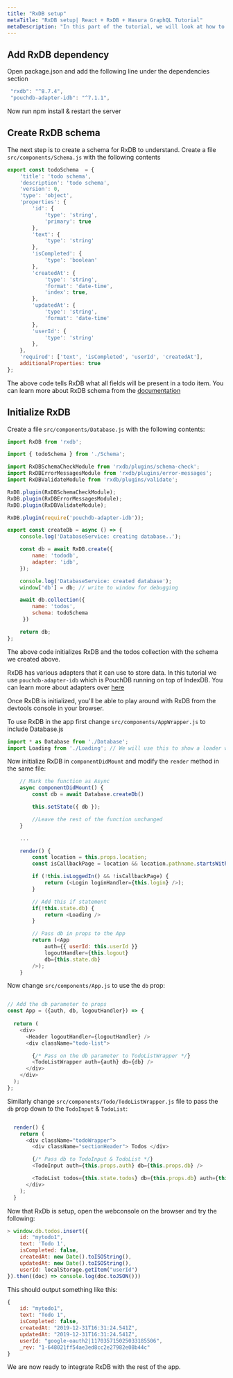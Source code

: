 ```yaml
---
title: "RxDB setup"
metaTitle: "RxDB setup| React + RxDB + Hasura GraphQL Tutorial"
metaDescription: "In this part of the tutorial, we will look at how to add RxDB dependency and configure it in the app by creating a schema"
---
```


## Add RxDB dependency

Open package.json and add the following line under the dependencies section

```js
 "rxdb": "^8.7.4",
 "pouchdb-adapter-idb": "^7.1.1",
```

Now run npm install & restart the server

## Create RxDB schema

The next step is to create a schema for RxDB to understand. Create a file `src/components/Schema.js`
with the following contents

```js
export const todoSchema  = {
    'title': 'todo schema',
    'description': 'todo schema',
    'version': 0,
    'type': 'object',
    'properties': {
        'id': {
            'type': 'string',
            'primary': true
        },
        'text': {
            'type': 'string'
        },
        'isCompleted': {
            'type': 'boolean'
        },
        'createdAt': {
            'type': 'string',
            'format': 'date-time',
            'index': true,        
        },
        'updatedAt': {
            'type': 'string',
            'format': 'date-time'
        },
        'userId': {
            'type': 'string'
        },
    },
    'required': ['text', 'isCompleted', 'userId', 'createdAt'],
    additionalProperties: true
};
```

The above code tells RxDB what all fields will be present in a todo item. You can learn more about RxDB schema from the [documentation](https://rxdb.info/rx-schema.html)

## Initialize RxDB

Create a file `src/components/Database.js` with the following contents:

```js
import RxDB from 'rxdb';

import { todoSchema } from './Schema';

import RxDBSchemaCheckModule from 'rxdb/plugins/schema-check';
import RxDBErrorMessagesModule from 'rxdb/plugins/error-messages';
import RxDBValidateModule from 'rxdb/plugins/validate';

RxDB.plugin(RxDBSchemaCheckModule);
RxDB.plugin(RxDBErrorMessagesModule);
RxDB.plugin(RxDBValidateModule);

RxDB.plugin(require('pouchdb-adapter-idb'));

export const createDb = async () => {
    console.log('DatabaseService: creating database..');

    const db = await RxDB.create({
        name: 'tododb',
        adapter: 'idb',
    });

    console.log('DatabaseService: created database');
    window['db'] = db; // write to window for debugging

    await db.collection({
        name: 'todos',
        schema: todoSchema
     })

    return db;
};
```


The above code initializes RxDB and the todos collection with the schema we created above.

RxDB has various adapters that it can use to store data. In this tutorial we use `pouchdb-adapter-idb` which is PouchDB running on top of IndexDB. You can learn more about adapters over [here](https://rxdb.info/adapters.html)

Once RxDB is initialized, you'll be able to play around with RxDB from the devtools console in your browser.


To use RxDB in the app first change `src/components/AppWrapper.js` to include Database.js

```js
import * as Database from './Database';
import Loading from './Loading'; // We will use this to show a loader while RxDB initializes
```

Now initialize RxDB in `componentDidMount` and modify the `render` method in the same file:

```js
    // Mark the function as Async
    async componentDidMount() {
        const db = await Database.createDb()

        this.setState({ db });

        //Leave the rest of the function unchanged
    }

    ...

    render() {
        const location = this.props.location;
        const isCallbackPage = location && location.pathname.startsWith('/callback');

        if (!this.isLoggedIn() && !isCallbackPage) {
            return (<Login loginHandler={this.login} />);
        }

        // Add this if statement
        if(!this.state.db) {
            return <Loading />
        }

        // Pass db in props to the App
        return (<App
            auth={{ userId: this.userId }}
            logoutHandler={this.logout}
            db={this.state.db}
        />);
    }
```

Now change `src/components/App.js` to use the `db` prop:

```js

// Add the db parameter to props
const App = ({auth, db, logoutHandler}) => {
  
  return (
    <div>
      <Header logoutHandler={logoutHandler} />
      <div className="todo-list">

        {/* Pass on the db parameter to TodoListWrapper */}
        <TodoListWrapper auth={auth} db={db} />
      </div>
    </div>
  );
};
```

Similarly change `src/components/Todo/TodoListWrapper.js` file to pass the `db` prop down to the `TodoInput` & `TodoList`:

```js

  render() {
    return (
      <div className="todoWrapper">
        <div className="sectionHeader"> Todos </div>

        {/* Pass db to TodoInput & TodoList */}
        <TodoInput auth={this.props.auth} db={this.props.db} />

        <TodoList todos={this.state.todos} db={this.props.db} auth={this.props.auth} />
      </div>
    );
  }
```

Now that RxDb is setup, open the webconsole on the browser and try the following:

```js
> window.db.todos.insert({
    id: "mytodo1",
    text: 'Todo 1',
    isCompleted: false,
    createdAt: new Date().toISOString(),
    updatedAt: new Date().toISOString(),
    userId: localStorage.getItem("userId")
}).then((doc) => console.log(doc.toJSON()))
```

This should output something like this:

```js
{
    id: "mytodo1",
    text: "Todo 1",
    isCompleted: false,
    createdAt: "2019-12-31T16:31:24.541Z",
    updatedAt: "2019-12-31T16:31:24.541Z",
    userId: "google-oauth2|117035715025033185506",
    _rev: "1-648021ff54ae3ed8cc2e27982e08b44c"
}
```

We are now ready to integrate RxDB with the rest of the app.